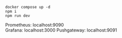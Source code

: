 ```
docker compose up -d
npm i
npm run dev
```

Prometheus: localhost:9090  
Grafana: localhost:3000 
Pushgateway: localhost:9091